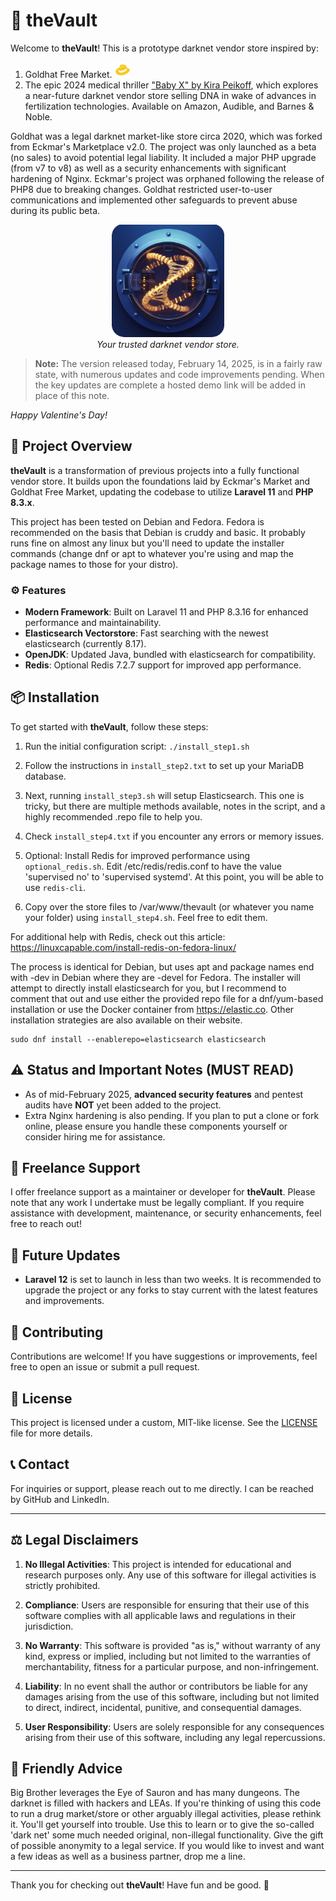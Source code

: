 # 🏰 theVault

Welcome to **theVault**! This is a prototype darknet vendor store inspired by:

1. Goldhat Free Market. <img src="the_vault/public/goldhat.png" alt="Goldhat Free Market" style="width: 25px; height: 25px;">
2. The epic 2024 medical thriller ["Baby X" by Kira Peikoff](https://www.barnesandnoble.com/w/baby-x-kira-peikoff/1143604735), which explores a near-future darknet vendor store selling DNA in wake of advances in fertilization technologies. Available on Amazon, Audible, and Barnes & Noble.

Goldhat was a legal darknet market-like store circa 2020, which was forked from Eckmar's Marketplace v2.0. The project was only launched as a beta (no sales) to avoid potential legal liability. It included a major PHP upgrade (from v7 to v8) as well as a security enhancements with significant hardening of Nginx. Eckmar's project was orphaned following the release of PHP8 due to breaking changes. Goldhat restricted user-to-user communications and implemented other safeguards to prevent abuse during its public beta. 

<p align="center">
    <img src="the_vault/public/thevault.png" alt="The Vault logo" style="max-width: 100%; height: auto;">
    <br>
    <em>Your trusted darknet vendor store.</em>
</p>

> **Note:** The version released today, February 14, 2025, is in a fairly raw state, with numerous updates and code improvements pending. When the key updates are complete a hosted demo link will be added in place of this note.

*Happy Valentine's Day!*

## 🚀 Project Overview

**theVault** is a transformation of previous projects into a fully functional vendor store. It builds upon the foundations laid by Eckmar's Market and Goldhat Free Market, updating the codebase to utilize **Laravel 11** and **PHP 8.3.x**.

This project has been tested on Debian and Fedora. Fedora is recommended on the basis that Debian is cruddy and basic. It probably runs fine on almost any linux but you'll need to update the installer commands (change dnf or apt to whatever you're using and map the package names to those for your distro).

### ⚙️ Features

- **Modern Framework**: Built on Laravel 11 and PHP 8.3.16 for enhanced performance and maintainability.
- **Elasticsearch Vectorstore**: Fast searching with the newest elasticsearch (currently 8.17).
- **OpenJDK**: Updated Java, bundled with elasticsearch for compatibility.
- **Redis**: Optional Redis 7.2.7 support for improved app performance.

## 📦 Installation

To get started with **theVault**, follow these steps:

1. Run the initial configuration script:
   `./install_step1.sh`

2. Follow the instructions in `install_step2.txt` to set up your MariaDB database.

3. Next, running `install_step3.sh` will setup Elasticsearch. This one is tricky, but there are multiple methods available, notes in the script, and a highly recommended .repo file to help you.

4. Check `install_step4.txt` if you encounter any errors or memory issues.

5. Optional: Install Redis for improved performance using `optional_redis.sh`. Edit /etc/redis/redis.conf to have the value 'supervised no' to 'supervised systemd'. At this point, you will be able to use `redis-cli`.

6. Copy over the store files to /var/www/thevault (or whatever you name your folder) using `install_step4.sh`. Feel free to edit them.


For additional help with Redis, check out this article: https://linuxcapable.com/install-redis-on-fedora-linux/

The process is identical for Debian, but uses apt and package names end with -dev in Debian where they are -devel for Fedora. The installer will attempt to directly install elasticsearch for you, but I recommend to comment that out and use either the provided repo file for a dnf/yum-based installation or use the Docker container from https://elastic.co. Other installation strategies are also available on their website.

	sudo dnf install --enablerepo=elasticsearch elasticsearch

## ⚠️ Status and Important Notes (MUST READ)

- As of mid-February 2025, **advanced security features** and pentest audits have **NOT** yet been added to the project. 
- Extra Nginx hardening is also pending. If you plan to put a clone or fork online, please ensure you handle these components yourself or consider hiring me for assistance.

## 💼 Freelance Support

I offer freelance support as a maintainer or developer for **theVault**. Please note that any work I undertake must be legally compliant. If you require assistance with development, maintenance, or security enhancements, feel free to reach out!

## 📅 Future Updates

- **Laravel 12** is set to launch in less than two weeks. It is recommended to upgrade the project or any forks to stay current with the latest features and improvements.

## 🤝 Contributing

Contributions are welcome! If you have suggestions or improvements, feel free to open an issue or submit a pull request.

## 📜 License

This project is licensed under a custom, MIT-like license. See the [LICENSE](https://github.com/hack-r/theVault/blob/main/LICENSE) file for more details.

## 📞 Contact

For inquiries or support, please reach out to me directly. I can be reached by GitHub and LinkedIn.

---

## ⚖️ Legal Disclaimers

1. **No Illegal Activities**: This project is intended for educational and research purposes only. Any use of this software for illegal activities is strictly prohibited.

2. **Compliance**: Users are responsible for ensuring that their use of this software complies with all applicable laws and regulations in their jurisdiction.

3. **No Warranty**: This software is provided "as is," without warranty of any kind, express or implied, including but not limited to the warranties of merchantability, fitness for a particular purpose, and non-infringement.

4. **Liability**: In no event shall the author or contributors be liable for any damages arising from the use of this software, including but not limited to direct, indirect, incidental, punitive, and consequential damages.

5. **User Responsibility**: Users are solely responsible for any consequences arising from their use of this software, including any legal repercussions.

## 🎩 Friendly Advice

Big Brother leverages the Eye of Sauron and has many dungeons. The darknet is filled with hackers and LEAs. If you're thinking of using this code to run a drug market/store or other arguably illegal activities, please rethink it. You'll get yourself into trouble. Use this to learn or to give the so-called 'dark net' some much needed original, non-illegal functionality. Give the gift of possible anonymity to a legal service. If you would like to invest and want a few ideas as well as a business partner, drop me a line.

---

Thank you for checking out **theVault**! Have fun and be good. 🚀
